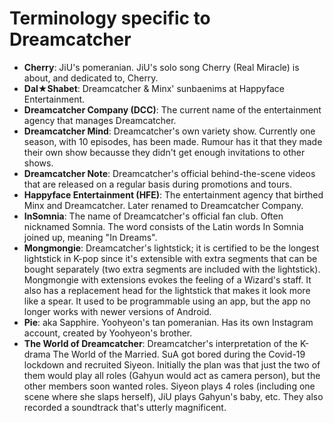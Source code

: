 # Terminology specific to Dreamcatcher

* **Cherry**: JiU's pomeranian. JiU's solo song Cherry (Real Miracle) is
  about, and dedicated to, Cherry.
* **Dal★Shabet**: Dreamcatcher & Minx' sunbaenims at Happyface
  Entertainment.
* **Dreamcatcher Company (DCC)**: The current name of the entertainment agency
  that manages Dreamcatcher.
* **Dreamcatcher Mind**: Dreamcatcher's own variety show. Currently
  one season, with 10 episodes, has been made. Rumour has it that they
  made their own show becausse they didn't get enough invitations to
  other shows.
* **Dreamcatcher Note**: Dreamcatcher's official behind-the-scene
  videos that are released on a regular basis during promotions and
  tours.
* **Happyface Entertainment (HFE)**: The entertainment agency that birthed
  Minx and Dreamcatcher. Later renamed to Dreamcatcher Company.
* **InSomnia**: The name of Dreamcatcher's official fan club. Often
  nicknamed Somnia. The word consists of the Latin words In Somnia
  joined up, meaning "In Dreams".
* **Mongmongie**: Dreamcatcher's lightstick; it is certified to be the
  longest lightstick in K-pop since it's extensible with extra segments
  that can be bought separately (two extra segments are included with
  the lightstick). Mongmongie with extensions evokes the feeling of
  a Wizard's staff. It also has a replacement head for the lightstick
  that makes it look more like a spear. It used to be programmable using
  an app, but the app no longer works with newer versions of Android.
* **Pie**: aka Sapphire. Yoohyeon's tan pomeranian. Has its own
  Instagram account, created by Yoohyeon's brother.
* **The World of Dreamcatcher**: Dreamcatcher's interpretation of the
  K-drama The World of the Married. SuA got bored during the Covid-19
  lockdown and recruited Siyeon. Initially the plan was that just the
  two of them would play all roles (Gahyun would act as camera person),
  but the other members soon wanted roles. Siyeon plays 4 roles
  (including one scene where she slaps herself), JiU plays Gahyun's
  baby, etc. They also recorded a soundtrack that's utterly magnificent.
